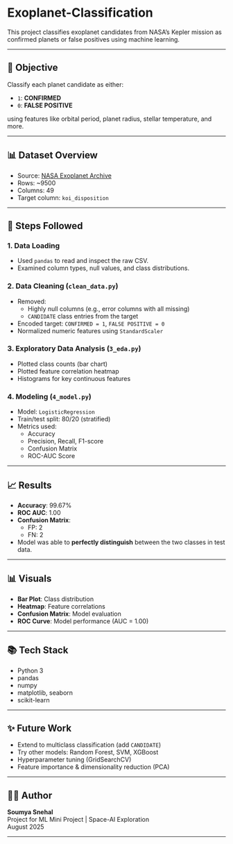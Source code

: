 # Exoplanet-Classification
This project classifies exoplanet candidates from NASA’s Kepler mission as confirmed planets or false positives using machine learning.

---

## 📌 Objective

Classify each planet candidate as either:
- `1`: **CONFIRMED**
- `0`: **FALSE POSITIVE**

using features like orbital period, planet radius, stellar temperature, and more.

---

## 📊 Dataset Overview

- Source: [NASA Exoplanet Archive](https://exoplanetarchive.ipac.caltech.edu/)
- Rows: ~9500  
- Columns: 49  
- Target column: `koi_disposition`

---

## 🔧 Steps Followed

### 1. Data Loading
- Used `pandas` to read and inspect the raw CSV.
- Examined column types, null values, and class distributions.

### 2. Data Cleaning (`clean_data.py`)
- Removed:
  - Highly null columns (e.g., error columns with all missing)
  - `CANDIDATE` class entries from the target
- Encoded target: `CONFIRMED = 1`, `FALSE POSITIVE = 0`
- Normalized numeric features using `StandardScaler`

### 3. Exploratory Data Analysis (`3_eda.py`)
- Plotted class counts (bar chart)
- Plotted feature correlation heatmap
- Histograms for key continuous features

### 4. Modeling (`4_model.py`)
- Model: `LogisticRegression`
- Train/test split: 80/20 (stratified)
- Metrics used:
  - Accuracy
  - Precision, Recall, F1-score
  - Confusion Matrix
  - ROC-AUC Score

---

## 📈 Results

- **Accuracy**: 99.67%
- **ROC AUC**: 1.00  
- **Confusion Matrix**:
  - FP: 2
  - FN: 2
- Model was able to **perfectly distinguish** between the two classes in test data.

---

## 📊 Visuals

- **Bar Plot**: Class distribution  
- **Heatmap**: Feature correlations  
- **Confusion Matrix**: Model evaluation  
- **ROC Curve**: Model performance (AUC = 1.00)

---

## 📚 Tech Stack

- Python 3
- pandas
- numpy
- matplotlib, seaborn
- scikit-learn

---

## ✨ Future Work

- Extend to multiclass classification (add `CANDIDATE`)
- Try other models: Random Forest, SVM, XGBoost
- Hyperparameter tuning (GridSearchCV)
- Feature importance & dimensionality reduction (PCA)

---

## 🙋‍♀️ Author

**Soumya Snehal**  
Project for ML Mini Project | Space-AI Exploration  
August 2025

---

